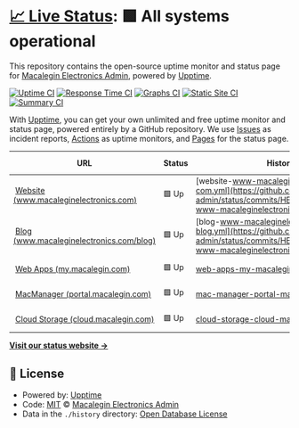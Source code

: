 # [📈 Live Status](https://status.macalegin.com): <!--live status--> **🟩 All systems operational**

This repository contains the open-source uptime monitor and status page for [Macalegin Electronics Admin](https://www.macaleginelectronics.com), powered by [Upptime](https://github.com/upptime/upptime).

[![Uptime CI](https://github.com/macalegin-admin/status/workflows/Uptime%20CI/badge.svg)](https://github.com/macalegin-admin/status/actions?query=workflow%3A%22Uptime+CI%22)
[![Response Time CI](https://github.com/macalegin-admin/status/workflows/Response%20Time%20CI/badge.svg)](https://github.com/macalegin-admin/status/actions?query=workflow%3A%22Response+Time+CI%22)
[![Graphs CI](https://github.com/macalegin-admin/status/workflows/Graphs%20CI/badge.svg)](https://github.com/macalegin-admin/status/actions?query=workflow%3A%22Graphs+CI%22)
[![Static Site CI](https://github.com/macalegin-admin/status/workflows/Static%20Site%20CI/badge.svg)](https://github.com/macalegin-admin/status/actions?query=workflow%3A%22Static+Site+CI%22)
[![Summary CI](https://github.com/macalegin-admin/status/workflows/Summary%20CI/badge.svg)](https://github.com/macalegin-admin/status/actions?query=workflow%3A%22Summary+CI%22)

With [Upptime](https://upptime.js.org), you can get your own unlimited and free uptime monitor and status page, powered entirely by a GitHub repository. We use [Issues](https://github.com/macalegin-admin/status/issues) as incident reports, [Actions](https://github.com/macalegin-admin/status/actions) as uptime monitors, and [Pages](https://status.macalegin.com) for the status page.

<!--start: status pages-->
<!-- This summary is generated by Upptime (https://github.com/upptime/upptime) -->
<!-- Do not edit this manually, your changes will be overwritten -->
<!-- prettier-ignore -->
| URL | Status | History | Response Time | Uptime |
| --- | ------ | ------- | ------------- | ------ |
| <img alt="" src="https://www.macaleginelectronics.com/favicon.ico" height="13"> [Website (www.macaleginelectronics.com)](https://www.macaleginelectronics.com) | 🟩 Up | [website-www-macaleginelectronics-com.yml](https://github.com/macalegin-admin/status/commits/HEAD/history/website-www-macaleginelectronics-com.yml) | <details><summary><img alt="Response time graph" src="./graphs/website-www-macaleginelectronics-com/response-time-week.png" height="20"> 381ms</summary><br><a href="https://status.macalegin.com/history/website-www-macaleginelectronics-com"><img alt="Response time 381" src="https://img.shields.io/endpoint?url=https%3A%2F%2Fraw.githubusercontent.com%2Fmacalegin-admin%2Fstatus%2FHEAD%2Fapi%2Fwebsite-www-macaleginelectronics-com%2Fresponse-time.json"></a><br><a href="https://status.macalegin.com/history/website-www-macaleginelectronics-com"><img alt="24-hour response time 152" src="https://img.shields.io/endpoint?url=https%3A%2F%2Fraw.githubusercontent.com%2Fmacalegin-admin%2Fstatus%2FHEAD%2Fapi%2Fwebsite-www-macaleginelectronics-com%2Fresponse-time-day.json"></a><br><a href="https://status.macalegin.com/history/website-www-macaleginelectronics-com"><img alt="7-day response time 381" src="https://img.shields.io/endpoint?url=https%3A%2F%2Fraw.githubusercontent.com%2Fmacalegin-admin%2Fstatus%2FHEAD%2Fapi%2Fwebsite-www-macaleginelectronics-com%2Fresponse-time-week.json"></a><br><a href="https://status.macalegin.com/history/website-www-macaleginelectronics-com"><img alt="30-day response time 381" src="https://img.shields.io/endpoint?url=https%3A%2F%2Fraw.githubusercontent.com%2Fmacalegin-admin%2Fstatus%2FHEAD%2Fapi%2Fwebsite-www-macaleginelectronics-com%2Fresponse-time-month.json"></a><br><a href="https://status.macalegin.com/history/website-www-macaleginelectronics-com"><img alt="1-year response time 381" src="https://img.shields.io/endpoint?url=https%3A%2F%2Fraw.githubusercontent.com%2Fmacalegin-admin%2Fstatus%2FHEAD%2Fapi%2Fwebsite-www-macaleginelectronics-com%2Fresponse-time-year.json"></a></details> | <details><summary><a href="https://status.macalegin.com/history/website-www-macaleginelectronics-com">100.00%</a></summary><a href="https://status.macalegin.com/history/website-www-macaleginelectronics-com"><img alt="All-time uptime 100.00%" src="https://img.shields.io/endpoint?url=https%3A%2F%2Fraw.githubusercontent.com%2Fmacalegin-admin%2Fstatus%2FHEAD%2Fapi%2Fwebsite-www-macaleginelectronics-com%2Fuptime.json"></a><br><a href="https://status.macalegin.com/history/website-www-macaleginelectronics-com"><img alt="24-hour uptime 100.00%" src="https://img.shields.io/endpoint?url=https%3A%2F%2Fraw.githubusercontent.com%2Fmacalegin-admin%2Fstatus%2FHEAD%2Fapi%2Fwebsite-www-macaleginelectronics-com%2Fuptime-day.json"></a><br><a href="https://status.macalegin.com/history/website-www-macaleginelectronics-com"><img alt="7-day uptime 100.00%" src="https://img.shields.io/endpoint?url=https%3A%2F%2Fraw.githubusercontent.com%2Fmacalegin-admin%2Fstatus%2FHEAD%2Fapi%2Fwebsite-www-macaleginelectronics-com%2Fuptime-week.json"></a><br><a href="https://status.macalegin.com/history/website-www-macaleginelectronics-com"><img alt="30-day uptime 100.00%" src="https://img.shields.io/endpoint?url=https%3A%2F%2Fraw.githubusercontent.com%2Fmacalegin-admin%2Fstatus%2FHEAD%2Fapi%2Fwebsite-www-macaleginelectronics-com%2Fuptime-month.json"></a><br><a href="https://status.macalegin.com/history/website-www-macaleginelectronics-com"><img alt="1-year uptime 100.00%" src="https://img.shields.io/endpoint?url=https%3A%2F%2Fraw.githubusercontent.com%2Fmacalegin-admin%2Fstatus%2FHEAD%2Fapi%2Fwebsite-www-macaleginelectronics-com%2Fuptime-year.json"></a></details>
| <img alt="" src="https://www.macaleginelectronics.com/favicon.ico" height="13"> [Blog (www.macaleginelectronics.com/blog)](https://www.macaleginelectronics.com/blog) | 🟩 Up | [blog-www-macaleginelectronics-com-blog.yml](https://github.com/macalegin-admin/status/commits/HEAD/history/blog-www-macaleginelectronics-com-blog.yml) | <details><summary><img alt="Response time graph" src="./graphs/blog-www-macaleginelectronics-com-blog/response-time-week.png" height="20"> 2009ms</summary><br><a href="https://status.macalegin.com/history/blog-www-macaleginelectronics-com-blog"><img alt="Response time 2009" src="https://img.shields.io/endpoint?url=https%3A%2F%2Fraw.githubusercontent.com%2Fmacalegin-admin%2Fstatus%2FHEAD%2Fapi%2Fblog-www-macaleginelectronics-com-blog%2Fresponse-time.json"></a><br><a href="https://status.macalegin.com/history/blog-www-macaleginelectronics-com-blog"><img alt="24-hour response time 238" src="https://img.shields.io/endpoint?url=https%3A%2F%2Fraw.githubusercontent.com%2Fmacalegin-admin%2Fstatus%2FHEAD%2Fapi%2Fblog-www-macaleginelectronics-com-blog%2Fresponse-time-day.json"></a><br><a href="https://status.macalegin.com/history/blog-www-macaleginelectronics-com-blog"><img alt="7-day response time 2009" src="https://img.shields.io/endpoint?url=https%3A%2F%2Fraw.githubusercontent.com%2Fmacalegin-admin%2Fstatus%2FHEAD%2Fapi%2Fblog-www-macaleginelectronics-com-blog%2Fresponse-time-week.json"></a><br><a href="https://status.macalegin.com/history/blog-www-macaleginelectronics-com-blog"><img alt="30-day response time 2009" src="https://img.shields.io/endpoint?url=https%3A%2F%2Fraw.githubusercontent.com%2Fmacalegin-admin%2Fstatus%2FHEAD%2Fapi%2Fblog-www-macaleginelectronics-com-blog%2Fresponse-time-month.json"></a><br><a href="https://status.macalegin.com/history/blog-www-macaleginelectronics-com-blog"><img alt="1-year response time 2009" src="https://img.shields.io/endpoint?url=https%3A%2F%2Fraw.githubusercontent.com%2Fmacalegin-admin%2Fstatus%2FHEAD%2Fapi%2Fblog-www-macaleginelectronics-com-blog%2Fresponse-time-year.json"></a></details> | <details><summary><a href="https://status.macalegin.com/history/blog-www-macaleginelectronics-com-blog">100.00%</a></summary><a href="https://status.macalegin.com/history/blog-www-macaleginelectronics-com-blog"><img alt="All-time uptime 100.00%" src="https://img.shields.io/endpoint?url=https%3A%2F%2Fraw.githubusercontent.com%2Fmacalegin-admin%2Fstatus%2FHEAD%2Fapi%2Fblog-www-macaleginelectronics-com-blog%2Fuptime.json"></a><br><a href="https://status.macalegin.com/history/blog-www-macaleginelectronics-com-blog"><img alt="24-hour uptime 100.00%" src="https://img.shields.io/endpoint?url=https%3A%2F%2Fraw.githubusercontent.com%2Fmacalegin-admin%2Fstatus%2FHEAD%2Fapi%2Fblog-www-macaleginelectronics-com-blog%2Fuptime-day.json"></a><br><a href="https://status.macalegin.com/history/blog-www-macaleginelectronics-com-blog"><img alt="7-day uptime 100.00%" src="https://img.shields.io/endpoint?url=https%3A%2F%2Fraw.githubusercontent.com%2Fmacalegin-admin%2Fstatus%2FHEAD%2Fapi%2Fblog-www-macaleginelectronics-com-blog%2Fuptime-week.json"></a><br><a href="https://status.macalegin.com/history/blog-www-macaleginelectronics-com-blog"><img alt="30-day uptime 100.00%" src="https://img.shields.io/endpoint?url=https%3A%2F%2Fraw.githubusercontent.com%2Fmacalegin-admin%2Fstatus%2FHEAD%2Fapi%2Fblog-www-macaleginelectronics-com-blog%2Fuptime-month.json"></a><br><a href="https://status.macalegin.com/history/blog-www-macaleginelectronics-com-blog"><img alt="1-year uptime 100.00%" src="https://img.shields.io/endpoint?url=https%3A%2F%2Fraw.githubusercontent.com%2Fmacalegin-admin%2Fstatus%2FHEAD%2Fapi%2Fblog-www-macaleginelectronics-com-blog%2Fuptime-year.json"></a></details>
| <img alt="" src="https://www.macaleginelectronics.com/favicon.ico" height="13"> [Web Apps (my.macalegin.com)](https://my.macalegin.com) | 🟩 Up | [web-apps-my-macalegin-com.yml](https://github.com/macalegin-admin/status/commits/HEAD/history/web-apps-my-macalegin-com.yml) | <details><summary><img alt="Response time graph" src="./graphs/web-apps-my-macalegin-com/response-time-week.png" height="20"> 256ms</summary><br><a href="https://status.macalegin.com/history/web-apps-my-macalegin-com"><img alt="Response time 256" src="https://img.shields.io/endpoint?url=https%3A%2F%2Fraw.githubusercontent.com%2Fmacalegin-admin%2Fstatus%2FHEAD%2Fapi%2Fweb-apps-my-macalegin-com%2Fresponse-time.json"></a><br><a href="https://status.macalegin.com/history/web-apps-my-macalegin-com"><img alt="24-hour response time 235" src="https://img.shields.io/endpoint?url=https%3A%2F%2Fraw.githubusercontent.com%2Fmacalegin-admin%2Fstatus%2FHEAD%2Fapi%2Fweb-apps-my-macalegin-com%2Fresponse-time-day.json"></a><br><a href="https://status.macalegin.com/history/web-apps-my-macalegin-com"><img alt="7-day response time 256" src="https://img.shields.io/endpoint?url=https%3A%2F%2Fraw.githubusercontent.com%2Fmacalegin-admin%2Fstatus%2FHEAD%2Fapi%2Fweb-apps-my-macalegin-com%2Fresponse-time-week.json"></a><br><a href="https://status.macalegin.com/history/web-apps-my-macalegin-com"><img alt="30-day response time 256" src="https://img.shields.io/endpoint?url=https%3A%2F%2Fraw.githubusercontent.com%2Fmacalegin-admin%2Fstatus%2FHEAD%2Fapi%2Fweb-apps-my-macalegin-com%2Fresponse-time-month.json"></a><br><a href="https://status.macalegin.com/history/web-apps-my-macalegin-com"><img alt="1-year response time 256" src="https://img.shields.io/endpoint?url=https%3A%2F%2Fraw.githubusercontent.com%2Fmacalegin-admin%2Fstatus%2FHEAD%2Fapi%2Fweb-apps-my-macalegin-com%2Fresponse-time-year.json"></a></details> | <details><summary><a href="https://status.macalegin.com/history/web-apps-my-macalegin-com">100.00%</a></summary><a href="https://status.macalegin.com/history/web-apps-my-macalegin-com"><img alt="All-time uptime 100.00%" src="https://img.shields.io/endpoint?url=https%3A%2F%2Fraw.githubusercontent.com%2Fmacalegin-admin%2Fstatus%2FHEAD%2Fapi%2Fweb-apps-my-macalegin-com%2Fuptime.json"></a><br><a href="https://status.macalegin.com/history/web-apps-my-macalegin-com"><img alt="24-hour uptime 100.00%" src="https://img.shields.io/endpoint?url=https%3A%2F%2Fraw.githubusercontent.com%2Fmacalegin-admin%2Fstatus%2FHEAD%2Fapi%2Fweb-apps-my-macalegin-com%2Fuptime-day.json"></a><br><a href="https://status.macalegin.com/history/web-apps-my-macalegin-com"><img alt="7-day uptime 100.00%" src="https://img.shields.io/endpoint?url=https%3A%2F%2Fraw.githubusercontent.com%2Fmacalegin-admin%2Fstatus%2FHEAD%2Fapi%2Fweb-apps-my-macalegin-com%2Fuptime-week.json"></a><br><a href="https://status.macalegin.com/history/web-apps-my-macalegin-com"><img alt="30-day uptime 100.00%" src="https://img.shields.io/endpoint?url=https%3A%2F%2Fraw.githubusercontent.com%2Fmacalegin-admin%2Fstatus%2FHEAD%2Fapi%2Fweb-apps-my-macalegin-com%2Fuptime-month.json"></a><br><a href="https://status.macalegin.com/history/web-apps-my-macalegin-com"><img alt="1-year uptime 100.00%" src="https://img.shields.io/endpoint?url=https%3A%2F%2Fraw.githubusercontent.com%2Fmacalegin-admin%2Fstatus%2FHEAD%2Fapi%2Fweb-apps-my-macalegin-com%2Fuptime-year.json"></a></details>
| <img alt="" src="https://www.macaleginelectronics.com/favicon.ico" height="13"> [MacManager (portal.macalegin.com)](https://portal.macalegin.com) | 🟩 Up | [mac-manager-portal-macalegin-com.yml](https://github.com/macalegin-admin/status/commits/HEAD/history/mac-manager-portal-macalegin-com.yml) | <details><summary><img alt="Response time graph" src="./graphs/mac-manager-portal-macalegin-com/response-time-week.png" height="20"> 205ms</summary><br><a href="https://status.macalegin.com/history/mac-manager-portal-macalegin-com"><img alt="Response time 205" src="https://img.shields.io/endpoint?url=https%3A%2F%2Fraw.githubusercontent.com%2Fmacalegin-admin%2Fstatus%2FHEAD%2Fapi%2Fmac-manager-portal-macalegin-com%2Fresponse-time.json"></a><br><a href="https://status.macalegin.com/history/mac-manager-portal-macalegin-com"><img alt="24-hour response time 167" src="https://img.shields.io/endpoint?url=https%3A%2F%2Fraw.githubusercontent.com%2Fmacalegin-admin%2Fstatus%2FHEAD%2Fapi%2Fmac-manager-portal-macalegin-com%2Fresponse-time-day.json"></a><br><a href="https://status.macalegin.com/history/mac-manager-portal-macalegin-com"><img alt="7-day response time 205" src="https://img.shields.io/endpoint?url=https%3A%2F%2Fraw.githubusercontent.com%2Fmacalegin-admin%2Fstatus%2FHEAD%2Fapi%2Fmac-manager-portal-macalegin-com%2Fresponse-time-week.json"></a><br><a href="https://status.macalegin.com/history/mac-manager-portal-macalegin-com"><img alt="30-day response time 205" src="https://img.shields.io/endpoint?url=https%3A%2F%2Fraw.githubusercontent.com%2Fmacalegin-admin%2Fstatus%2FHEAD%2Fapi%2Fmac-manager-portal-macalegin-com%2Fresponse-time-month.json"></a><br><a href="https://status.macalegin.com/history/mac-manager-portal-macalegin-com"><img alt="1-year response time 205" src="https://img.shields.io/endpoint?url=https%3A%2F%2Fraw.githubusercontent.com%2Fmacalegin-admin%2Fstatus%2FHEAD%2Fapi%2Fmac-manager-portal-macalegin-com%2Fresponse-time-year.json"></a></details> | <details><summary><a href="https://status.macalegin.com/history/mac-manager-portal-macalegin-com">100.00%</a></summary><a href="https://status.macalegin.com/history/mac-manager-portal-macalegin-com"><img alt="All-time uptime 100.00%" src="https://img.shields.io/endpoint?url=https%3A%2F%2Fraw.githubusercontent.com%2Fmacalegin-admin%2Fstatus%2FHEAD%2Fapi%2Fmac-manager-portal-macalegin-com%2Fuptime.json"></a><br><a href="https://status.macalegin.com/history/mac-manager-portal-macalegin-com"><img alt="24-hour uptime 100.00%" src="https://img.shields.io/endpoint?url=https%3A%2F%2Fraw.githubusercontent.com%2Fmacalegin-admin%2Fstatus%2FHEAD%2Fapi%2Fmac-manager-portal-macalegin-com%2Fuptime-day.json"></a><br><a href="https://status.macalegin.com/history/mac-manager-portal-macalegin-com"><img alt="7-day uptime 100.00%" src="https://img.shields.io/endpoint?url=https%3A%2F%2Fraw.githubusercontent.com%2Fmacalegin-admin%2Fstatus%2FHEAD%2Fapi%2Fmac-manager-portal-macalegin-com%2Fuptime-week.json"></a><br><a href="https://status.macalegin.com/history/mac-manager-portal-macalegin-com"><img alt="30-day uptime 100.00%" src="https://img.shields.io/endpoint?url=https%3A%2F%2Fraw.githubusercontent.com%2Fmacalegin-admin%2Fstatus%2FHEAD%2Fapi%2Fmac-manager-portal-macalegin-com%2Fuptime-month.json"></a><br><a href="https://status.macalegin.com/history/mac-manager-portal-macalegin-com"><img alt="1-year uptime 100.00%" src="https://img.shields.io/endpoint?url=https%3A%2F%2Fraw.githubusercontent.com%2Fmacalegin-admin%2Fstatus%2FHEAD%2Fapi%2Fmac-manager-portal-macalegin-com%2Fuptime-year.json"></a></details>
| <img alt="" src="https://icons.duckduckgo.com/ip3/cloud.macalegin.com.ico" height="13"> [Cloud Storage (cloud.macalegin.com)](https://cloud.macalegin.com) | 🟩 Up | [cloud-storage-cloud-macalegin-com.yml](https://github.com/macalegin-admin/status/commits/HEAD/history/cloud-storage-cloud-macalegin-com.yml) | <details><summary><img alt="Response time graph" src="./graphs/cloud-storage-cloud-macalegin-com/response-time-week.png" height="20"> 438ms</summary><br><a href="https://status.macalegin.com/history/cloud-storage-cloud-macalegin-com"><img alt="Response time 438" src="https://img.shields.io/endpoint?url=https%3A%2F%2Fraw.githubusercontent.com%2Fmacalegin-admin%2Fstatus%2FHEAD%2Fapi%2Fcloud-storage-cloud-macalegin-com%2Fresponse-time.json"></a><br><a href="https://status.macalegin.com/history/cloud-storage-cloud-macalegin-com"><img alt="24-hour response time 455" src="https://img.shields.io/endpoint?url=https%3A%2F%2Fraw.githubusercontent.com%2Fmacalegin-admin%2Fstatus%2FHEAD%2Fapi%2Fcloud-storage-cloud-macalegin-com%2Fresponse-time-day.json"></a><br><a href="https://status.macalegin.com/history/cloud-storage-cloud-macalegin-com"><img alt="7-day response time 438" src="https://img.shields.io/endpoint?url=https%3A%2F%2Fraw.githubusercontent.com%2Fmacalegin-admin%2Fstatus%2FHEAD%2Fapi%2Fcloud-storage-cloud-macalegin-com%2Fresponse-time-week.json"></a><br><a href="https://status.macalegin.com/history/cloud-storage-cloud-macalegin-com"><img alt="30-day response time 438" src="https://img.shields.io/endpoint?url=https%3A%2F%2Fraw.githubusercontent.com%2Fmacalegin-admin%2Fstatus%2FHEAD%2Fapi%2Fcloud-storage-cloud-macalegin-com%2Fresponse-time-month.json"></a><br><a href="https://status.macalegin.com/history/cloud-storage-cloud-macalegin-com"><img alt="1-year response time 438" src="https://img.shields.io/endpoint?url=https%3A%2F%2Fraw.githubusercontent.com%2Fmacalegin-admin%2Fstatus%2FHEAD%2Fapi%2Fcloud-storage-cloud-macalegin-com%2Fresponse-time-year.json"></a></details> | <details><summary><a href="https://status.macalegin.com/history/cloud-storage-cloud-macalegin-com">100.00%</a></summary><a href="https://status.macalegin.com/history/cloud-storage-cloud-macalegin-com"><img alt="All-time uptime 100.00%" src="https://img.shields.io/endpoint?url=https%3A%2F%2Fraw.githubusercontent.com%2Fmacalegin-admin%2Fstatus%2FHEAD%2Fapi%2Fcloud-storage-cloud-macalegin-com%2Fuptime.json"></a><br><a href="https://status.macalegin.com/history/cloud-storage-cloud-macalegin-com"><img alt="24-hour uptime 100.00%" src="https://img.shields.io/endpoint?url=https%3A%2F%2Fraw.githubusercontent.com%2Fmacalegin-admin%2Fstatus%2FHEAD%2Fapi%2Fcloud-storage-cloud-macalegin-com%2Fuptime-day.json"></a><br><a href="https://status.macalegin.com/history/cloud-storage-cloud-macalegin-com"><img alt="7-day uptime 100.00%" src="https://img.shields.io/endpoint?url=https%3A%2F%2Fraw.githubusercontent.com%2Fmacalegin-admin%2Fstatus%2FHEAD%2Fapi%2Fcloud-storage-cloud-macalegin-com%2Fuptime-week.json"></a><br><a href="https://status.macalegin.com/history/cloud-storage-cloud-macalegin-com"><img alt="30-day uptime 100.00%" src="https://img.shields.io/endpoint?url=https%3A%2F%2Fraw.githubusercontent.com%2Fmacalegin-admin%2Fstatus%2FHEAD%2Fapi%2Fcloud-storage-cloud-macalegin-com%2Fuptime-month.json"></a><br><a href="https://status.macalegin.com/history/cloud-storage-cloud-macalegin-com"><img alt="1-year uptime 100.00%" src="https://img.shields.io/endpoint?url=https%3A%2F%2Fraw.githubusercontent.com%2Fmacalegin-admin%2Fstatus%2FHEAD%2Fapi%2Fcloud-storage-cloud-macalegin-com%2Fuptime-year.json"></a></details>

<!--end: status pages-->

[**Visit our status website →**](https://status.macalegin.com)

## 📄 License

- Powered by: [Upptime](https://github.com/upptime/upptime)
- Code: [MIT](./LICENSE) © [Macalegin Electronics Admin](https://www.macaleginelectronics.com)
- Data in the `./history` directory: [Open Database License](https://opendatacommons.org/licenses/odbl/1-0/)
